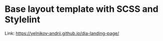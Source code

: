 # Base layout template with SCSS and Stylelint

[Figma design]: (https://www.figma.com/file/7qwsWggv9BAxMi2VPhBuPr/Air-(formerly-Dia)?node-id=9138%3A35)

Link: https://yelnikov-andrii.github.io/dia-landing-page/
